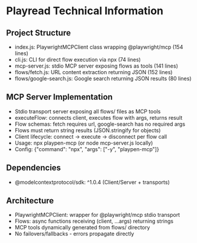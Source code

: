 # Playread Technical Information

## Project Structure
- index.js: PlaywrightMCPClient class wrapping @playwright/mcp (154 lines)
- cli.js: CLI for direct flow execution via npx (74 lines)
- mcp-server.js: stdio MCP server exposing flows as tools (141 lines)
- flows/fetch.js: URL content extraction returning JSON (152 lines)
- flows/google-search.js: Google search returning JSON results (80 lines)

## MCP Server Implementation
- Stdio transport server exposing all flows/ files as MCP tools
- executeFlow: connects client, executes flow with args, returns result
- Flow schemas: fetch requires url, google-search has no required args
- Flows must return string results (JSON.stringify for objects)
- Client lifecycle: connect -> execute -> disconnect per flow call
- Usage: npx playpen-mcp (or node mcp-server.js locally)
- Config: {"command": "npx", "args": ["-y", "playpen-mcp"]}

## Dependencies
- @modelcontextprotocol/sdk: ^1.0.4 (Client/Server + transports)

## Architecture
- PlaywrightMCPClient: wrapper for @playwright/mcp stdio transport
- Flows: async functions receiving (client, ...args) returning strings
- MCP tools dynamically generated from flows/ directory
- No failovers/fallbacks - errors propagate directly
